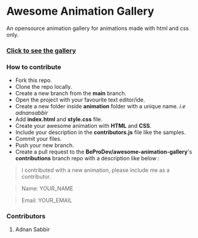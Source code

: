 # Awesome Animation Gallery
An opensource animation gallery for animations made with html and css only. 

### [Click to see the gallery](https://beprodev.github.io/awesome-animation-gallery/ "Heading link")

### How to contribute

- Fork this repo.
- Clone the repo locally.
- Create a new branch from the **main** branch.
- Open the project with your favourite text editor/ide.
- Create a new folder inside **animation** folder with a unique name. *i.e adnansabbir*
- Add **index.html** and **style.css** file.
- Create your awesome animation with **HTML** and **CSS**.
- Include your description in the **contributors.js** file like the samples.
- Commit your files.
- Push your new branch.
- Create a pull request to the **BeProDev/awesome-animation-gallery**'s **contributions** branch repo with a description like below :
> I contributed with a new animation, please include me as a contributor.

> Name: YOUR_NAME

> Email: YOUR_EMAIL


### Contributors
1. Adnan Sabbir
